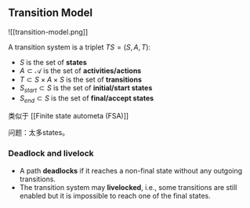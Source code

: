 ## Transition Model

![[transition-model.png]]

A transition system is a triplet $TS = (S,A,T )$:

- $S$ is the set of **states**
- $A \subset \mathcal{A}$ is the set of **activities/actions**
- $T \subset S \times A \times S$ is the set of **transitions**
- $S_{start} \subset S$ is the set of **initial/start states**
- $S_{end} \subset S$ is the set of **final/accept states**

类似于 [[Finite state autometa (FSA)]]

问题：太多states。

### Deadlock and livelock

- A path **deadlocks** if it reaches a non-final state without any outgoing transitions.
- The transition system may **livelocked**, i.e., some transitions are still enabled but it is impossible to reach one of the final states.